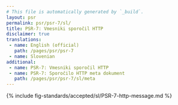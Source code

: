 ```yaml
---
# This file is automatically generated by `_build`.
layout: psr
permalink: psr/psr-7/sl/
title: PSR-7: Vmesniki sporočil HTTP
disclaimer: true
translations:
 - name: English (official)
   path: /pages/psr/psr-7
 - name: Slovenian
additional:
 - name: PSR-7: Vmesniki sporočil HTTP
 - name: PSR-7: Sporočilo HTTP meta dokument
   path: /pages/psr/psr-7/sl/meta
---
```


{% include fig-standards/accepted/sl/PSR-7-http-message.md %}